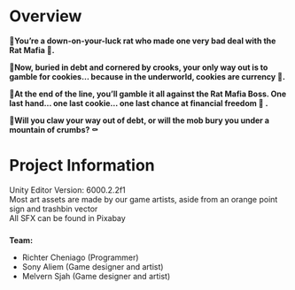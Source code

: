 <h1>Overview</h1>
<b>🐀You’re a down-on-your-luck rat who made one very bad deal with the Rat Mafia 💼.

🍪Now, buried in debt and cornered by crooks, your only way out is to gamble for cookies… because in the underworld, cookies are currency 💸.

🐀At the end of the line, you’ll gamble it all against the Rat Mafia Boss.
One last hand… one last cookie… one last chance at financial freedom 👑 .

🍪Will you claw your way out of debt, or will the mob bury you under a mountain of crumbs? ⚰️</b>

<h1>Project Information</h1>
Unity Editor Version: 6000.2.2f1<br/>
Most art assets are made by our game artists, aside from an orange point sign and trashbin vector<br/>
All SFX can be found in Pixabay<br/>

###

<b>Team:</b>
- Richter Cheniago (Programmer)
- Sony Aliem (Game designer and artist)
- Melvern Sjah (Game designer and artist)
